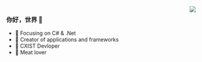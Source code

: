 <img align="right" src="https://github-readme-stats.vercel.app/api?username=zhaozhengyan&show_icons=true&icon_color=CE1D2D&text_color=718096&bg_color=ffffff&hide_title=true" />

### 你好，世界 👋

- :orange_book: Focusing on C# & .Net
- :hammer: Creator of applications and frameworks
- :ram: CXIST Devloper
- :meat_on_bone: Meat lover
